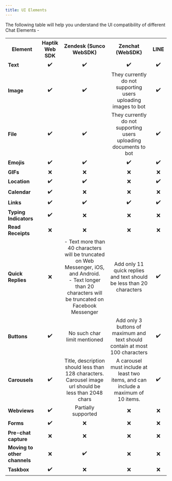 ```yaml
---
title: UI Elements
---
```


The following table will help you understand the UI compatibility of different Chat Elements - 

<table align="center">
  
  <th>Element</th>
  <th>Haptik Web SDK</th>
  <th>Zendesk (Sunco WebSDK)</th>
  <th>Zenchat (WebSDK)</th>
  <th>LINE</th>
  
  <tr>
    <td><b>Text</b></td>
    <td align="center">✔️</td>
    <td align="center">✔️</td>
    <td align="center">✔️</td>
    <td align="center">✔️</td>
  </tr>
  
  <tr>
    <td><b>Image</b></td>
    <td align="center">✔️</td>
    <td align="center">✔️</td>
    <td align="center">They currently do not supporting users uploading images to bot</td>
    <td align="center">✔️</td>
  </tr>

  <tr>
    <td><b>File</b></td>
    <td align="center">✔️</td>
    <td align="center">✔️</td>
    <td align="center">They currently do not supporting users uploading documents to bot</td>
    <td align="center">✔️</td>
  </tr>
  
  <tr>
    <td><b>Emojis</b></td>
    <td align="center">✔️</td>
    <td align="center">✔️</td>
    <td align="center">✔️</td>
    <td align="center">✔️</td>
  </tr>
  
  <tr>
    <td><b>GIFs</b></td>
    <td align="center">❌</td>
    <td align="center">❌</td>
    <td align="center">❌</td>
    <td align="center">❌</td>
  </tr>
  
  <tr>
    <td><b>Location</b></td>
    <td align="center">✔️</td>
    <td align="center">✔️</td>
    <td align="center">❌</td>
    <td align="center">✔️</td>
  </tr>
  
  <tr>
    <td><b>Calendar</b></td>
    <td align="center">✔️</td>
    <td align="center">❌</td>
    <td align="center">❌</td>
    <td align="center">❌</td>
  </tr>
  
  <tr>
    <td><b>Links</b></td>
    <td align="center">✔️</td>
    <td align="center">✔️</td>
    <td align="center">✔️</td>
    <td align="center">✔️</td>
  </tr>
  
  <tr>
    <td><b>Typing Indicators</b></td>
    <td align="center">✔️</td>
    <td align="center">❌</td>
    <td align="center">❌</td>
    <td align="center">❌</td>
  </tr>
  
  <tr>
    <td><b>Read Receipts</b></td>
    <td align="center">❌</td>
    <td align="center">❌</td>
    <td align="center">❌</td>
    <td align="center">❌</td>
  </tr>
  
  <tr>
    <td><b>Quick Replies</b></td>
    <td align="center">❌</td>
    <td align="center">- Text more than 40 characters will be truncated on Web Messenger, iOS, and Android. <br>- Text longer than 20 characters will be truncated on Facebook Messenger</td>
    <td align="center">Add only 11 quick replies and text should be less than 20 characters</td>
    <td align="center">✔️</td>
  </tr>
  
  <tr>
    <td><b>Buttons</b></td>
    <td align="center">✔️</td>
    <td align="center">No such char limit mentioned</td>
    <td align="center">Add only 3 buttons of maximum and text should contain at most 100 characters</td>
    <td align="center">✔️</td>
  </tr>
  
  <tr>
    <td><b>Carousels</b></td>
    <td align="center">✔️</td>
    <td align="center">Title, description should less than 128 characters. Carousel image url should be less than 2048 chars</td>
    <td align="center">A carousel must include at least two items, and can include a maximum of 10 items.</td>
    <td align="center">✔️</td>
  </tr>
  
  <tr>
    <td><b>Webviews</b></td>
    <td align="center">✔️</td>
    <td align="center">Partially supported</td>
    <td align="center">❌</td>
    <td align="center">❌</td>
  </tr>
  
  <tr>
    <td><b>Forms</b></td>
    <td align="center">✔️</td>
    <td align="center">❌</td>
    <td align="center">❌</td>
    <td align="center">❌</td>
  </tr>
  
  <tr>
    <td><b>Pre-chat capture</b></td>
    <td align="center">❌</td>
    <td align="center">❌</td>
    <td align="center">❌</td>
    <td align="center">❌</td>
  </tr>
  
  <tr>
    <td><b>Moving to other channels</b></td>
    <td align="center">❌</td>
    <td align="center">✔️</td>
    <td align="center">❌</td>
    <td align="center">❌</td>
  </tr>
  
  <tr>
    <td><b>Taskbox</b></td>
    <td align="center">✔️</td>
    <td align="center">❌</td>
    <td align="center">❌</td>
    <td align="center">❌</td>
  </tr>
</table>
















